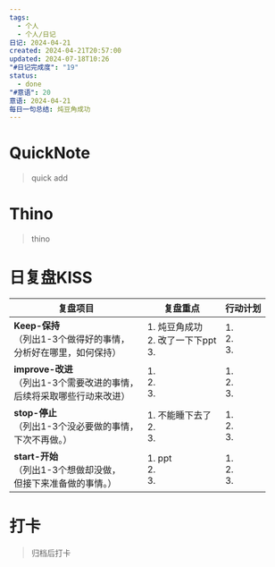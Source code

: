```yaml
---
tags:
  - 个人
  - 个人/日记
日记: 2024-04-21
created: 2024-04-21T20:57:00
updated: 2024-07-18T10:26
"#日记完成度": "19"
status:
  - done
"#意语": 20
意语: 2024-04-21
每日一句总结: 炖豆角成功
---
```

# QuickNote
> quick add

# Thino
> thino

# 日复盘KISS
| **复盘项目**                                             | **复盘重点**                       | **行动计划**          |
| ---------------------------------------------------- | ------------------------------ | ----------------- |
| **Keep-保持**<br>（列出1-3个做得好的事情，<br>   分析好在哪里，如何保持）     | 1.  炖豆角成功<br>2. 改了一下下ppt<br>3. | 1.  <br>2. <br>3. |
| **improve-改进**<br>（列出1-3个需要改进的事情，<br>  后续将采取哪些行动来改进） | 1.  <br>2. <br>3.              | 1.  <br>2. <br>3. |
| **stop-停止**<br>（列出1-3个没必要做的事情，<br>下次不再做。）            | 1.  不能睡下去了<br>2. <br>3.        | 1.  <br>2. <br>3. |
| **start-开始**<br>（列出1-3个想做却没做，<br>但接下来准备做的事情。）        | 1.  ppt<br>2. <br>3.           | 1.  <br>2. <br>3. |



# 打卡
> 归档后打卡


